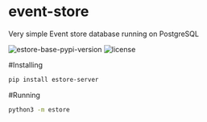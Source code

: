 # event-store

Very simple Event store database running on PostgreSQL

<img src="https://img.shields.io/pypi/v/estore-base" alt="estore-base-pypi-version"/>
<img src="https://img.shields.io/pypi/l/estore-base" alt="license"/>

#Installing

```bash
pip install estore-server
```

#Running
```bash
python3 -m estore
```
